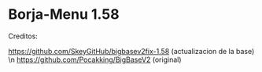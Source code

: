 # Borja-Menu 1.58

Creditos:

https://github.com/SkeyGitHub/bigbasev2fix-1.58 (actualizacion de la base) \n
https://github.com/Pocakking/BigBaseV2 (original)
